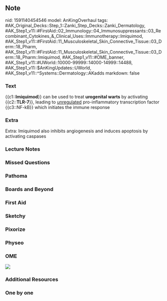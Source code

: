 ## Note
nid: 1591140454546
model: AnKingOverhaul
tags: #AK_Original_Decks::Step_1::Zanki_Step_Decks::Zanki_Dermatology, #AK_Step1_v11::#FirstAid::02_Immunology::04_Immunosuppressants::03_Recombinant_Cytokines_&_Clinical_Uses::Immunotherapy::Imiquimod, #AK_Step1_v11::#FirstAid::11_Musculoskeletal_Skin_Connective_Tissue::03_Derm::18_Pharm, #AK_Step1_v11::#FirstAid::11_Musculoskeletal_Skin_Connective_Tissue::03_Derm::18_Pharm::Imiquimod, #AK_Step1_v11::#OME_banner, #AK_Step1_v11::#UWorld::10000-99999::14000-14999::14488, #AK_Step1_v11::$AnKingUpdates::UWorld, #AK_Step1_v11::^Systems::Dermatology::AKadds
markdown: false

### Text
{{c1::<b>Imiquimod</b>}} can be used to treat <b>urogenital
warts</b> by activating {{c2::<b>TLR-7</b>}}, leading to
<u>unregulated</u> pro-inflammatory transcription factor
{{c3::NF-kB}} which initiates the immune response

### Extra
Extra: Imiquimod also inhibits angiogenesis and induces apoptosis by activating caspases

### Lecture Notes


### Missed Questions


### Pathoma


### Boards and Beyond


### First Aid


### Sketchy


### Pixorize


### Physeo


### OME
<div class="ome-widget">
  <a href="https://onlinemeded.org?ref=anki"><img src=
  "_OME_AnkiFlashcards_General_4.png"></a>
</div>

### Additional Resources


### One by one

